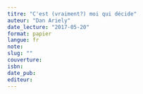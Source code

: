 ```yaml
---
titre: "C'est (vraiment?) moi qui décide"
auteur: "Dan Ariely"
date_lecture: "2017-05-20"
format: papier
langue: fr
note:
slug: ""
couverture: 
isbn: 
date_pub: 
editeur: 
---
```


